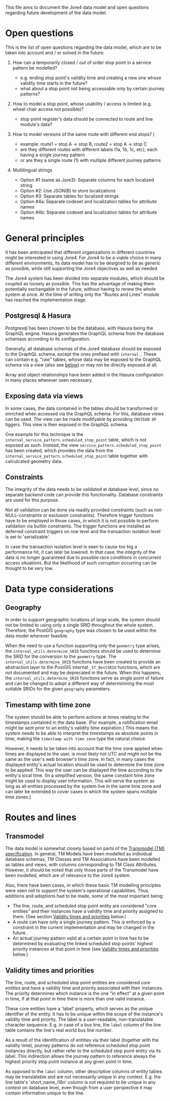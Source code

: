 This file aims to document the Jore4 data model and open questions regarding future development of the data model.

Open questions
==============

This is the list of open questions regarding the data model, which are to be taken into account and / or solved in the future:

1. How can a temporarily closed / out of order stop point in a service pattern be modelled?
   - e.g. ending stop point's validity time and creating a new one whose validity time starts in the future?
   - what about a stop point not being accessable only by certain journey patterns?

2. How to model a stop point, whose usability / access is limited (e.g. wheel chair access not possible)?
   - stop point register's data should be connected to route and line module's data?

3. How to model versions of the same route with different end stops? (
   - example: route1 = stop A -> stop B, route2 = stop A -> stop C
   - are they different routes with different labels (1a, 1b, 1c, etc), each having a single journey pattern
   - or are they a single route (1) with multiple different journey patterns

4. Multilingual strings
   - Option #1 (same as Jore3): Separate columns for each localized string
   - Option #2: Use JSON(B) to store localizations
   - Option #3: Separate tables for localized strings
   - Option #4a: Separate codeset and localization tables for attribute names
   - Option #4b: Separate codeset and localization tables for attribute names

General principles
==================

It has been anticipated that different organizations in different countries might be interested in using Jore4. For Jore4 to be a viable choice in many different environments, its data model has to be designed to be as generic as possible, while still supporting the Jore4 objectives as well as needed.

The Jore4 system has been divided into separate modules, which should be coupled as loosely as possible. This has the advantage of making them potentially exchangable in the future, without having to renew the whole system at once. At the time of writing only the "Routes and Lines" module has reached the implementation stage.

Postgresql & Hasura
-------------------

Postgresql has been chosen to be the database, with Hasura being the GraphQL engine. Hasura generates the GraphQL schema from the database schemass according to its configuration.

Generally, all database schemas of the Jore4 database should be exposed to the GraphQL schema, except the ones prefixed with `internal_`. These can contain e.g. "raw" tables, whose data may be exposed to the GraphQL schema via a view (also see [below](#exposing-data-via-views)) or may not be directly exposed at all.

Array and object relationships have been added in the Hasura configuration in many places wherever seen necessary.

Exposing data via views
-----------------------

In some cases, the data contained in the tables should be transformed or enriched when accessed via the GraphQL schema. For this, database views can be used. The view can be made modifyable by providing `INSTEAD OF` tiggers. This view is then exposed in the GraphQL schema.

One example for this technique is the `internal_service_pattern.scheduled_stop_point` table, which is not exposed as such. Instead, the view `service_pattern.scheduled_stop_point` has been created, which provides the data from the `internal_service_pattern.scheduled_stop_point` table together with calculcated geometry data.

Constraints
-----------

The integrity of the data needs to be validated at database level, since no separate backend code can provide this functionality. Database constraints are used for this purpose.

Not all validation can be done via readily provided constraints (such as not-NULL-constraints or exclusion constraints). Therefore trigger functions have to be employed in those cases, in which it is not possible to perform validation via builtin constraints. The trigger functions are installed as deferred constraint triggers on row level and the transaction isolation level is set to 'serializable'.

In case the transaction isolation level is seen to cause too big a performance hit, it can later be lowered. In that case, the integrity of the data is no longer guaranteed due to possible race conditions in concurrent access situations. But the likelihood of such corruption occurring can be thought to be very low.

Data type considerations
========================

Geography
---------

In order to support geographic locations of large scale, the system should not be limited to using only a single SRID throughout the whole system. Therefore, the PostGIS `geography` type was chosen to be used within the data model wherever feasible.

When the need to use a function supporting only the `geometry` type arises, the `internal_utils.determine_SRID` functions should be used to determine the SRID for the conversion to the `geometry` type. The `internal_utils.determine_SRID` functions have been created to provide an abstraction layer to the PostGIS internal `_ST_BestSRID` functions, which are not documented and may be deprecated in the future. When this happens, the `internal_utils.determine_SRID` functions serve as single point of failure and can be changed to adopt a different way of determinining the most suitable SRIDs for the given `geography` parameters.

Timestamp with time zone
------------------------

The system should be able to perform actions at times relating to the timestamps contained in the data base. (For example, a notification email might be sent prior to an entity's validity time expiration.) This means the system needs to be able to interpret the timestamps as absolute points in time, making the `timestamp with time zone` type the natural choice.

However, it needs to be taken into account that the time zone applied when times are displayed to the user, is most likely not UTC and might not be the same as the user's web browser's time zone. In fact, in many cases the displayed entity's actual location should be used to determine the time zone to be applied. This way the user can be displayed the time according to the entity's local time. (In a simplified version, the same constant time zone might be used to display user information. This will serve the system as long as all entities processed by the system live in the same time zone and can later be extended to cover cases in which the system spans multiple time zones.)

Routes and lines
================

Transmodel
----------

The data model is somewhat closely based on parts of the [Transmodel (TM) specification](https://www.transmodel-cen.eu/model/index.htm). In general, TM Models have been modelled as individual database schemas, TM Classes and TM Associations have been modelled as tables and views, with columns corresponding to TM Class Attributes. However, it should be noted that only those parts of the Transmodel have been modelled, which are of relevance to the Jore4 system.

Also, there have been cases, in which these basic TM modelling principles were seen not to support the system's operational capabilities. Thus, additions and adoptions had to be made, some of the most important being:

- The line, route, and scheduled stop point entity are considered "core entities" and their instances have a validity time and priority assigned to them. (See section [Validity times and priorities](#validity-times-and-priorities) below.)
- A route can have only a single journey pattern. This is enforced by a constraint in the current implementation and may be changed in the future.
- An actual journey pattern valid at a certain point in time has to be determined by evaluating the linked scheduled stop points' highest priority instances at that point in time (see [Validity times and priorities](#validity-times-and-priorities) below.)

Validity times and priorities
-----------------------------

The line, route, and scheduled stop point entities are considered _core entities_ and have a validity time and priority associated with their instances. The priority determines which instance is the one "in effect" at a given point in time, if at that point in time there is more than one valid instance.

These core entities have a 'label' property, which serves as the unique identifier of the entity. It has to be unique within the scope of the instance's validity time and priority. The label is a user-readable, non-translatable character sequence. E.g. in case of a bus line, the `label` column of the line table contains the line's real world bus line number.

As a result of the identification of entities via their label (together with the validity time), journey patterns do not reference scheduled stop point instances directly, but rather refer to the scheduled stop point entity via its label. This indirection allows the journey pattern to reference always the highest priority stop point instance at any given point in time.

As opposed to the `label` column, other descriptive columns of entity tables may be translateble and are not necessarily unique in any context. E.g. the line table's 'short_name_i18n' column is not required to be unique in any context on database level, even though from a user perspective it may contain information unique to the line.
